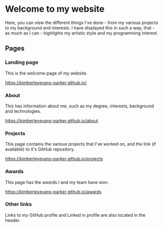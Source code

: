 # Welcome to my website

Here, you can view the different things I've done - from my various projects to my background and interests.  I have displayed this in such a way, that - as much as I can - highlights my artistic style and my programming interest.  

## Pages
### Landing page
This is the welcome page of my website.

https://kimberleyevans-parker.github.io/

### About
This has information about me, such as my degree, interests, background and technologies. 

https://kimberleyevans-parker.github.io/about

### Projects
This page contains the various projects that I've worked on, and the link (if available) to it's GitHub repository.  

https://kimberleyevans-parker.github.io/projects

### Awards
This page has the awards I and my team have won.  

https://kimberleyevans-parker.github.io/awards

### Other links
Links to my GitHub profile and Linked in profile are also located in the header.   
 
